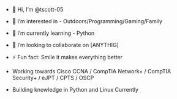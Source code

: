 - 👋 Hi, I’m @tscott-05
- 👀 I’m interested in - Outdoors/Programming/Gaming/Family
- 🌱 I’m currently learning - Python
- 💞️ I’m looking to collaborate on [ANYTHIG]
- ⚡ Fun fact: Smile it makes everything better

- Working towards Cisco CCNA / CompTIA Network+ / CompTIA Security+ / eJPT / CPTS / OSCP
- Building knowledge in Python and Linux Currently
<!---
tscott-05/tscott-05 is a ✨ special ✨ repository because its `README.md` (this file) appears on your GitHub profile.
You can click the Preview link to take a look at your changes.
--->
